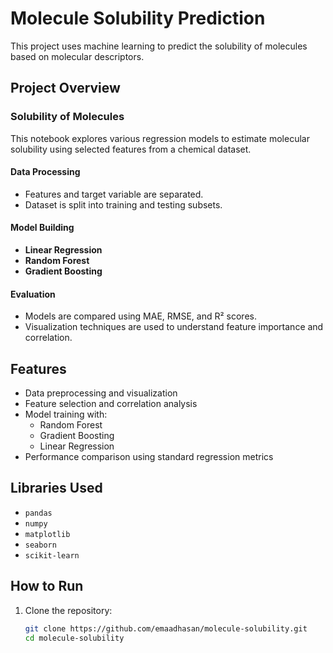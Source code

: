 # Molecule Solubility Prediction

This project uses machine learning to predict the solubility of molecules based on molecular descriptors.

## Project Overview

### **Solubility of Molecules**

This notebook explores various regression models to estimate molecular solubility using selected features from a chemical dataset.

#### Data Processing
- Features and target variable are separated.
- Dataset is split into training and testing subsets.

#### Model Building
- **Linear Regression**
- **Random Forest**
- **Gradient Boosting**

#### Evaluation
- Models are compared using MAE, RMSE, and R² scores.
- Visualization techniques are used to understand feature importance and correlation.

## Features
- Data preprocessing and visualization
- Feature selection and correlation analysis
- Model training with:
  - Random Forest
  - Gradient Boosting
  - Linear Regression
- Performance comparison using standard regression metrics

## Libraries Used
- `pandas`
- `numpy`
- `matplotlib`
- `seaborn`
- `scikit-learn`

## How to Run

1. Clone the repository:
   ```bash
   git clone https://github.com/emaadhasan/molecule-solubility.git
   cd molecule-solubility
